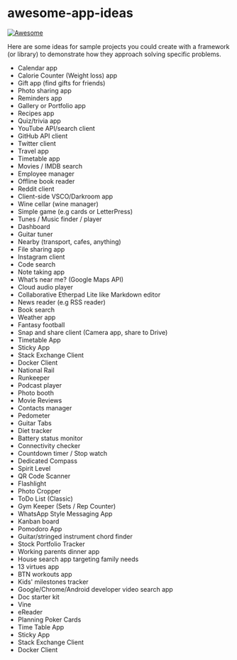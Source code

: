 # awesome-app-ideas

[![Awesome](https://cdn.rawgit.com/sindresorhus/awesome/d7305f38d29fed78fa85652e3a63e154dd8e8829/media/badge.svg)](https://github.com/sindresorhus/awesome)

Here are some ideas for sample projects you could create with a framework (or library) to demonstrate how they approach solving specific problems.

* Calendar app
* Calorie Counter (Weight loss) app
* Gift app (find gifts for friends)
* Photo sharing app
* Reminders app
* Gallery or Portfolio app
* Recipes app
* Quiz/trivia app
* YouTube API/search client
* GitHub API client
* Twitter client
* Travel app
* Timetable app 
* Movies / IMDB search
* Employee manager
* Offline book reader
* Reddit client
* Client-side VSCO/Darkroom app
* Wine cellar (wine manager)
* Simple game (e.g cards or LetterPress)
* Tunes / Music finder / player
* Dashboard
* Guitar tuner
* Nearby (transport, cafes, anything)
* File sharing app
* Instagram client
* Code search
* Note taking app
* What’s near me? (Google Maps API)
* Cloud audio player
* Collaborative Etherpad Lite like Markdown editor
* News reader (e.g RSS reader)
* Book search
* Weather app
* Fantasy football
* Snap and share client (Camera app, share to Drive)
* Timetable App
* Sticky App
* Stack Exchange Client
* Docker Client
* National Rail
* Runkeeper
* Podcast player
* Photo booth
* Movie Reviews
* Contacts manager
* Pedometer
* Guitar Tabs
* Diet tracker
* Battery status monitor
* Connectivity checker
* Countdown timer / Stop watch
* Dedicated Compass
* Spirit Level
* QR Code Scanner
* Flashlight
* Photo Cropper
* ToDo List (Classic)
* Gym Keeper (Sets / Rep Counter)
* WhatsApp Style Messaging App
* Kanban board
* Pomodoro App
* Guitar/stringed instrument chord finder
* Stock Portfolio Tracker
* Working parents dinner app
* House search app targeting family needs
* 13 virtues app
* BTN workouts app
* Kids' milestones tracker
* Google/Chrome/Android developer video search app
* Doc starter kit
* Vine
* eReader
* Planning Poker Cards
* Time Table App
* Sticky App
* Stack Exchange Client
* Docker Client

